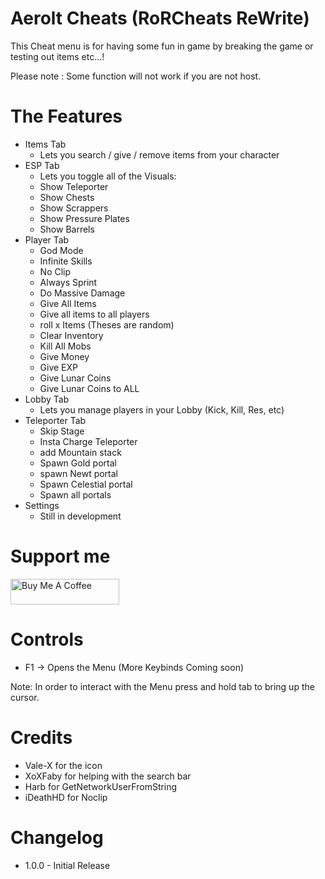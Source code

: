 # Aerolt Cheats (RoRCheats ReWrite)

This Cheat menu is for having some fun in game by breaking the game or testing out items etc...!

Please note : Some function will not work if you are not host. 

# The Features

- Items Tab
	- Lets you search / give / remove items from your character
- ESP Tab
	- Lets you toggle all of the Visuals:
	- Show Teleporter
	- Show Chests
	- Show Scrappers
	- Show Pressure Plates
	- Show Barrels
- Player Tab
	- God Mode
	- Infinite Skills
	- No Clip
	- Always Sprint
	- Do Massive Damage
	- Give All Items 
	- Give all items to all players
	- roll x Items (Theses are random)
	- Clear Inventory
	- Kill All Mobs
	- Give Money
	- Give EXP
	- Give Lunar Coins
	- Give Lunar Coins to ALL
- Lobby Tab
	- Lets you manage players in your Lobby (Kick, Kill, Res, etc)
- Teleporter Tab
	- Skip Stage
	- Insta Charge Teleporter
	- add Mountain stack
	- Spawn Gold portal
	- spawn Newt portal
	- Spawn Celestial portal
	- Spawn all portals
- Settings
	- Still in development

# Support me 
<a href="https://www.buymeacoffee.com/lodington" target="_blank"><img src="https://cdn.buymeacoffee.com/buttons/default-orange.png" alt="Buy Me A Coffee" height="41" width="174"></a>

# Controls 
- F1 -> Opens the Menu
(More Keybinds Coming soon)

Note: In order to interact with the Menu press and hold tab to bring up the cursor.

# Credits

- Vale-X for the icon
- XoXFaby for helping with the search bar
- Harb for GetNetworkUserFromString
- iDeathHD for Noclip

# Changelog
- 1.0.0 - Initial Release



  
